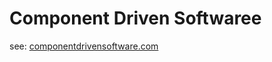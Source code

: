 # Component Driven Softwaree

see: [componentdrivensoftware.com](http://www.componentdrivensoftware.com)
